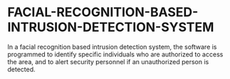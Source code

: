 # FACIAL-RECOGNITION-BASED-INTRUSION-DETECTION-SYSTEM
In a facial recognition based intrusion detection system, the software is programmed to identify specific individuals who are authorized to access the area, and to alert security personnel if an unauthorized person is detected. 
